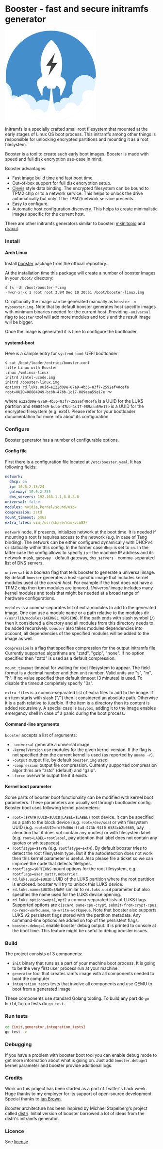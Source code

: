 # Booster - fast and secure initramfs generator

![Booster initramfs generator](docs/booster.png)

Initramfs is a specially crafted small root filesystem that mounted at the early stages of Linux OS boot process.
This initramfs among other things is responsible for unlocking encrypted partitions and mounting it as a root filesystem.

Booster is a tool to create such early boot images. Booster is made with speed and full disk encryption use-case in mind.

Booster advantages:
 * Fast image build time and fast boot time.
 * Out-of-box support for full disk encryption setup.
 * [Clevis](https://github.com/latchset/clevis/) style data binding. The encrypted filesystem can be bound
   to TPM2 chip or to a network service. This helps to unlock the drive automatically but only if the TPM2/network service
   presents.
 * Easy to configure.
 * Automatic host configuration discovery. This helps to create minimalistic images specific for the current host.

There are other initramfs generators similar to booster: [mkinitcpio](https://git.archlinux.org/mkinitcpio.git/) and [dracut](https://dracut.wiki.kernel.org/index.php/Main_Page).

### Install
#### Arch Linux
Install [booster](https://archlinux.org/packages/extra/x86_64/booster/) package from the official repository.

At the installation time this package will create a number of booster images in your `/boot/` directory:
```shell
$ ls -lh /boot/booster-*.img
-rwxr-xr-x 1 root root 3.9M Dec 10 20:51 /boot/booster-linux.img
```

Or optionally the image can be generated manually as `booster -o mybooster.img`. Note that by default booster generates
host specific images with minimum binaries needed for the current host. Providing `-universal` flag to `booster` tool
will add more modules and tools and the result image will be bigger.

Once the image is generated it is time to configure the bootloader.

#### systemd-boot
Here is a sample entry for `systemd-boot` UEFI bootloader:

```
$ cat /boot/loader/entries/booster.conf
title Linux with Booster
linux /vmlinuz-linux
initrd /intel-ucode.img
initrd /booster-linux.img
options rd.luks.uuid=e122d09e-87a9-4b35-83f7-2592ef40cefa root=UUID=08684949-bcbb-47bb-1c17-089aaa59e17e rw
```

where `e122d09e-87a9-4b35-83f7-2592ef40cefa` is a UUID for the LUKS partition and `08684949-bcbb-47bb-1c17-089aaa59e17e` is
a UUID for the encrypted filesystem (e.g. ext4). Please refer for your bootloader documentation for more info about its
configuration.

### Configure
Booster generator has a number of configurable options.

#### Config file
First there is a configuration file located at `/etc/booster.yaml`. It has following fields:

```yaml
network:
  dhcp: on
  ip: 10.0.2.15/24
  gateway: 10.0.2.255
  dns_servers: 192.168.1.1,8.8.8.8
universal: false
modules: nvidia,kernel/sound/usb/
compression: zstd
mount_timeout: 5m6s
extra_files: vim,/usr/share/vim/vim82/
```

`network` node, if presents, initializes network at the boot time. It is needed if mounting a root fs requires access to the network (e.g. in case of Tang binding).
The network can be either configured dynamically with DHCPv4 or statically within this config. In the former case `dhcp` is set to `on`.
In the latter case the config allows to specify `ip` - the machine IP address and its network mask, `gateway` - default gateway, `dns_servers` - comma-separated list of DNS servers.

`universal` is a boolean flag that tells booster to generate a universal image.
By default `booster` generates a host-specific image that includes kernel modules used at the *current host*.
For example if the host does not have a TPM2 chip then tpm modules are ignored.
*Universal* image includes many kernel modules and tools that might be needed at a broad range of hardware configurations.

`modules` is a comma-separates list of extra modules to add to the generated image. One can use a module name or a path relative
to the modules dir (`/usr/lib/modules/$KERNEL_VERSION`). If the path ends with slash symbol (`/`) then it considered a directory
and all modules from this directory needs to be added recursively. `booster` also takes modules dependencies into account, all dependencies
of the specified modules will be added to the image as well.

`compression` is a flag that specifies compression for the output initramfs file. Currently supported algorithms are "zstd", "gzip", "none".
If no option specified then "zstd" is used as a default compression.

`mount_timeout` timeout for waiting for root filesystem to appear. The field format is a decimal number and then unit number.
Valid units are "s", "m", "h". If no value specified then default timeout (3 minutes) is used.
To disable the timeout completely specify "0s".

`extra_files` is a comma-separated list of extra files to add to the image. If an item starts with slash ("/")
then it considered an absolute path. Otherwise it is a path relative to /usr/bin. If the item is a directory then its content is added recursively.
A special case is `busybox`, adding it to the image enables emergency shell in case of a panic during the boot process.

#### Command-line arguments
`booster` accepts a list of arguments:
 * `-universal` generate a universal image
 * `-kernelVersion` use modules for the given kernel version. If the flag is not specified then the current kernel is used (as reported by `uname -r`).
 * `-output` output file, by default `booster.img` used
 * `-compression` output file compression. Currently supported compression algorithms are "zstd" (default) and "gzip".
 * `-force` overwrite output file if it exists

#### Kernel boot parameter
Some parts of booster boot functionality can be modified with kernel boot parameters. These parameters are usually set through bootloader config.
Booster boot uses following kernel parameters:
 * `root=($PATH|UUID=$UUID|LABEL=$LABEL)` root device. It can be specified as a path to the block device (e.g. `root=/dev/sda`) or with filesystem UUID (e.g. `root=UUID=fd59d06d-ffa8-473b-94f0-6584cb2b6665`, pay atenntion that it does *not* contain any quotes) or with filesystem label (e.g. `root=LABEL=rootlabel`, pay attention that label does not contain any quotes or whitespaces).
 * `rootfstype=$TYPE` (e.g. `rootfstype=ext4`). By default booster tries to detect the root filesystem type. But if the autodetection does not work then this kernel parameter is useful.
   Also please file a ticket so we can improve the code that detects filetypes.
 * `rootflags=$OPTIONS` mount options for the root filesystem, e.g. `rootflags=user_xattr,nobarrier`.
 * `rd.luks.uuid=$UUID` UUID of the LUKS partition where the root partition is enclosed. booster will try to unlock this LUKS device.
 * `rd.luks.name=$UUID=$NAME` similar to `rd.luks.uuid` parameter but also specifies the name used for the LUKS device opening.
 * `rd.luks.options=opt1,opt2` a comma-separated lists of LUKS flags. Supported options are `discard`, `same-cpu-crypt`, `submit-from-crypt-cpus`, `no-read-workqueue`, `no-write-workqueue`.
   Note that booster also supports LUKS v2 persistent flags stored with the partition metadata. Any command-line options are added on top of the persistent flags.
 * `booster.debug=1` enable booster debug output. It is printed to console at the boot time. This feature might be useful to debug booster issues.

### Build
The project consists of 3 components:
 * `init` binary that runs as a part of your machine boot process. It is going to be the very first user process run at your machine.
 * `generator` tool that creates ramfs image with all components needed to boot the computer
 * `integration_tests` tests that involve all components and use QEMU to boot from a generated image

These components use standard Golang tooling. To build any part do `go build`, to run tests do `go test`.

### Run tests
 ```bash
cd {init,generator,integration_tests}
go test -v
 ```

### Debugging
If you have a problem with booster boot tool you can enable debug mode to get more
information about what is going on. Just add `booster.debug=1` kernel parameter and booster
provide additional logs.

### Credits
Work on this project has been started as a part of Twitter's hack week. Huge thanks to my employer for its support
of open-source development. Special thanks to [Ian Brown](https://twitter.com/igb).

Booster architecture has been inspired by Michael Stapelberg's project called [distri](https://distr1.org/).
Initial version of booster borrowed a lot of ideas from the distri's initramfs generator.

### Licence
See [license](LICENSE)
